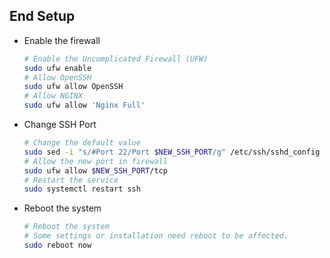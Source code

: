 ## End Setup

- Enable the firewall
    ```bash
    # Enable the Uncomplicated Firewall (UFW)
    sudo ufw enable
    # Allow OpenSSH
    sudo ufw allow OpenSSH
    # Allow NGINX
    sudo ufw allow 'Nginx Full'
    ```
- Change SSH Port
    ```bash
    # Change the default value
    sudo sed -i "s/#Port 22/Port $NEW_SSH_PORT/g" /etc/ssh/sshd_config
    # Allow the new port in firewall
    sudo ufw allow $NEW_SSH_PORT/tcp
    # Restart the service
    sudo systemctl restart ssh
    ```
- Reboot the system
    ```bash
    # Reboot the system
    # Some settings or installation need reboot to be affected.
    sudo reboot now
    ```